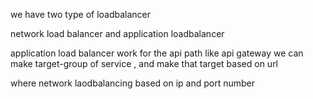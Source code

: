 we have two type of loadbalancer 

network load balancer and application loadbalancer 

application load balancer work for the api path like api gateway 
we can make target-group of service , and make that target based on url 


where network laodbalancing based on ip and port number 